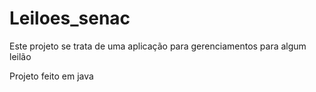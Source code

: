 # Leiloes_senac

Este projeto se trata de uma aplicação para gerenciamentos para algum leilão

Projeto feito em java